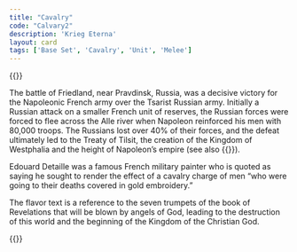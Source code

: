```yaml
---
title: "Cavalry"
code: "Calvary2"
description: 'Krieg Eterna'
layout: card
tags: ['Base Set', 'Cavalry', 'Unit', 'Melee']
---
```

{{<card-detail-page title="Calvary2" artwork="Vive L'Empereur! - Charge of the 4th Hussars at the battle of Friedland by Édouard Detaille  (1891)">}}
<p>
The battle of Friedland, near Pravdinsk, Russia, was a decisive victory for the Napoleonic French army over the Tsarist Russian army.  Initially a Russian attack on a smaller French unit of reserves, the Russian forces were forced to flee across the Alle river when Napoleon reinforced his men with 80,000 troops.  The Russians lost over 40% of their forces, and the defeat ultimately led to the Treaty of Tilsit, the creation of the Kingdom of Westphalia and the height of Napoleon’s empire (see also  {{<cardlink name="Feint">}}).
</p>
<p>
Edouard Detaille was a famous French military painter who is quoted as saying he sought to render the effect of a cavalry charge of men “who were going to their deaths covered in gold embroidery.”
</p>
<p>
The flavor text is a reference to the seven trumpets of the book of Revelations that will be blown by angels of God, leading to the destruction of this world and the beginning of the Kingdom of the Christian God.
</p>
{{</card-detail-page>}}
